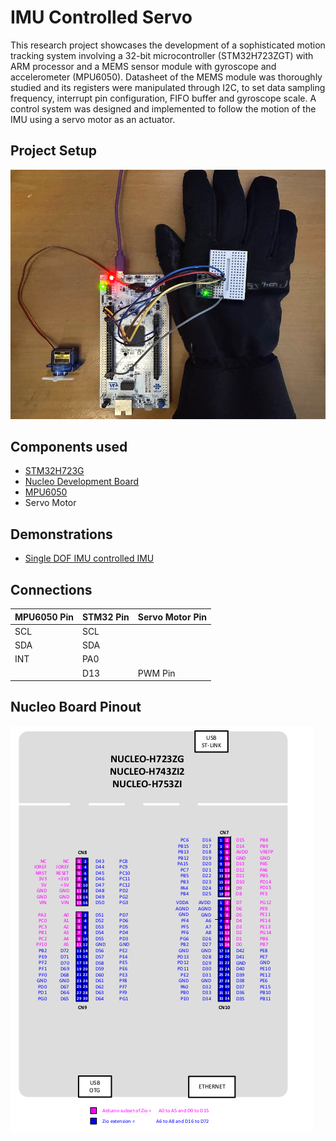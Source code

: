 # IMU Controlled Servo

This research project showcases the development of a sophisticated motion tracking system involving a 32-bit microcontroller (STM32H723ZGT) with ARM processor and a MEMS sensor module with gyroscope and accelerometer (MPU6050). Datasheet of the MEMS module was thoroughly studied and its registers were manipulated through I2C, to set data sampling frequency, interrupt pin configuration, FIFO buffer and gyroscope scale. A control system was designed and implemented to follow the motion of the IMU using a servo motor as an actuator.

## Project Setup

<img src=".readme_docs/project_setup.jpg">

## Components used

- [STM32H723G](https://www.st.com/en/microcontrollers-microprocessors/stm32h723zg.html)
- [Nucleo Development Board](https://www.st.com/en/evaluation-tools/nucleo-h723zg.html)
- [MPU6050](https://invensense.tdk.com/products/motion-tracking/6-axis/mpu-6050/)
- Servo Motor

## Demonstrations
- [Single DOF IMU controlled IMU](https://www.youtube.com/watch?v=8jMRze4Yr3I)

## Connections

| **MPU6050 Pin** | **STM32 Pin** | **Servo Motor Pin** |
|-----------------|---------------|----------------------|
| SCL             | SCL           |                      |
| SDA             | SDA           |                      |
| INT             | PA0           |                      |
|                 | D13           | PWM Pin              |

## Nucleo Board Pinout

<img src=".readme_docs/nucleo_board.png">


